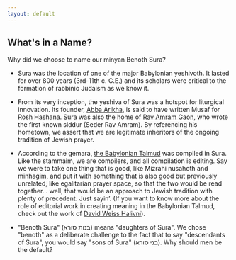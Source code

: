 ```yaml
---
layout: default
---
```


## What's in a Name?

Why did we choose to name our minyan Benoth Sura?

- Sura was the location of one of the major Babylonian yeshivoth. It lasted for over 800 years (3rd-11th c. C.E.) and its scholars were critical to the formation of rabbinic Judaism as we know it.

- From its very inception, the yeshiva of Sura was a hotspot for liturgical innovation. Its founder, [Abba Arikha](http://jewishencyclopedia.com/articles/127-abba-arika), is said to have written Musaf for Rosh Hashana. Sura was also the home of [Rav Amram Gaon](https://www.jewishvirtuallibrary.org/amram-gaon), who wrote the first known siddur (Seder Rav Amram). By referencing his hometown, we assert that we are legitimate inheritors of the ongoing tradition of Jewish prayer.

- According to the gemara, [the Babylonian Talmud](http://www.jewishencyclopedia.com/articles/1945-ashi) was compiled in Sura. Like the stammaim, we are compilers, and all compilation is editing. Say we were to take one thing that is good, like Mizrahi nusahoth and minhagim, and put it with something that is also good but previously unrelated, like egalitarian prayer space, so that the two would be read together… well, that would be an approach to Jewish tradition with plenty of precedent. Just sayin’. (If you want to know more about the role of editorial work in creating meaning in the Babylonian Talmud, check out the work of [David Weiss Halivni](https://www.magnespress.co.il/Book/%D7%9E%D7%A7%D7%95%D7%A8%D7%95%D7%AA+%D7%95%D7%9E%D7%A1%D7%95%D7%A8%D7%95%D7%AA.aspx?name=%D7%9E%D7%A7%D7%95%D7%A8%D7%95%D7%AA+%D7%95%D7%9E%D7%A1%D7%95%D7%A8%D7%95%D7%AA&code=45-131115&docNo=9&qid=1&cid=234&from=Category/%D7%AA%D7%9C%D7%9E%D7%95%D7%93+%D7%94%D7%9C%D7%9B%D7%94+%D7%95%D7%9E%D7%93%D7%A8%D7%A9.aspx)).

- "Benoth Sura" (בנות סורא) means "daughters of Sura". We chose "benoth" as a deliberate challenge  to the fact that to say "descendants of Sura", you would say "sons of Sura" (בני סורא). Why should men be the default?
